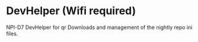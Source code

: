 # DevHelper (Wifi required)
NPI-D7 DevHelper for qr Downloads and management of the nightly repo ini files.

